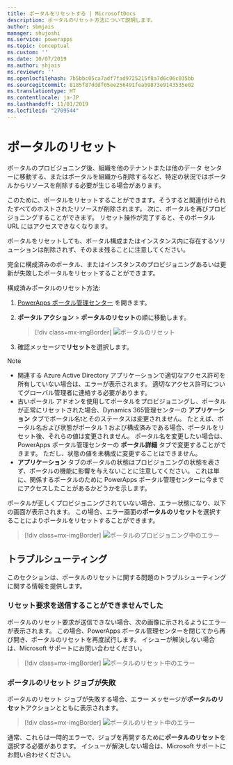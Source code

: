 ```yaml
---
title: ポータルをリセットする | MicrosoftDocs
description: ポータルのリセット方法について説明します。
author: sbmjais
manager: shujoshi
ms.service: powerapps
ms.topic: conceptual
ms.custom: ''
ms.date: 10/07/2019
ms.author: shjais
ms.reviewer: ''
ms.openlocfilehash: 7b5bbc05ca7adf7fad9725215f8a7d6c06c035bb
ms.sourcegitcommit: 8185f87dddf05ee256491feab9873e9143535e02
ms.translationtype: HT
ms.contentlocale: ja-JP
ms.lasthandoff: 11/01/2019
ms.locfileid: "2709544"
---
```

# <a name="reset-a-portal"></a>ポータルのリセット

ポータルのプロビジョニング後、組織を他のテナントまたは他のデータ センターに移動する、またはポータルを組織から削除するなど、特定の状況ではポータルからリソースを削除する必要が生じる場合があります。

このために、ポータルをリセットすることができます。そうすると関連付けられたすべてのホストされたリソースが削除されます。 次に、ポータルを再びプロビジョニングすることができます。 リセット操作が完了すると、そのポータル URL にはアクセスできなくなります。

ポータルをリセットしても、ポータル構成またはインスタンス内に存在するソリューションは削除されず、そのまま残ることに注意してください。

完全に構成済みのポータル、またはインスタンスのプロビジョニングあるいは更新が失敗したポータルをリセットすることができます。

構成済みポータルのリセット方法:

1.  [PowerApps ポータル管理センター](admin-overview.md) を開きます。

2.  **ポータル アクション** > **ポータルのリセット**の順に移動します。

    > [!div class=mx-imgBorder]
    > ![ポータルのリセット](../media/reset-portal.png "ポータルのリセット")

3.  確認メッセージで**リセット**を選択します。

> [!NOTE]
> - 関連する Azure Active Directory アプリケーションで適切なアクセス許可を所有していない場合は、エラーが表示されます。 適切なアクセス許可についてグローバル管理者に連絡する必要があります。
> - 古いポータル アドオンを使用してポータルをプロビジョニングし、ポータルが正常にリセットされた場合、Dynamics 365管理センターの **アプリケーション** タブでポータル名tとそのステータスは変更されません。 たとえば、ポータル名および状態がポータル 1 および構成済みである場合、ポータルをリセット後、それらの値は変更されません。 ポータル名を変更したい場合は、PowerApps ポータル管理センターの **ポータル詳細** タブで変更することができます。 ただし、状態の値を未構成に変更することはできません。
> - **アプリケーション** タブのポータルの状態はプロビジョニングの状態を表さず、ポータルの機能に影響を与えないことに注意してください。 これは単に、関係するポータルのために PowerApps ポータル管理センターに今までにアクセスしたことがあるかどうかを示します。

ポータルが正しくプロビジョニングされていない場合、エラー状態になり、以下の画面が表示されます。 この場合、エラー画面の**ポータルのリセット**を選択することによりポータルをリセットすることができます。

> [!div class=mx-imgBorder]
> ![ポータルのプロビジョニング中のエラー](../media/provision-portal-error.png "ポータルのプロビジョニング中のエラー")

## <a name="troubleshooting"></a>トラブルシューティング

このセクションは、ポータルのリセットに関する問題のトラブルシューティングに関する情報を提供します。

### <a name="reset-request-could-not-be-submitted"></a>リセット要求を送信することができませんでした

ポータルのリセット要求が送信できない場合、次の画像に示されるようにエラーが表示されます。 この場合、PowerApps ポータル管理センターを閉じてから再び開き、ポータルのリセットを再度試行します。 イシューが解決しない場合は、Microsoft サポートにお問い合わせください。

> [!div class=mx-imgBorder]
> ![ポータルのリセット中のエラー](../media/reset-portal-request-error.png "ポータルのリセット中のエラー")

### <a name="reset-portal-job-fails"></a>ポータルのリセット ジョブが失敗

ポータルのリセット ジョブが失敗する場合、エラー メッセージが**ポータルのリセット**アクションとともに表示されます。

> [!div class=mx-imgBorder]
> ![ポータルのリセット中のエラー](../media/reset-portal-error.png "ポータルのリセット中のエラー")

通常、これらは一時的エラーで、ジョブを再開するために**ポータルのリセット**を選択する必要があります。 イシューが解決しない場合は、Microsoft サポートにお問い合わせください。

